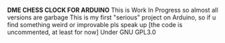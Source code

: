 **DME CHESS CLOCK FOR ARDUINO**
This is Work In Progress so almost all versions are garbage
This is my first "serious" project on Arduino, so if u find something weird or improvable pls speak up
[the code is uncommented, at least for now]
Under GNU GPL3.0

